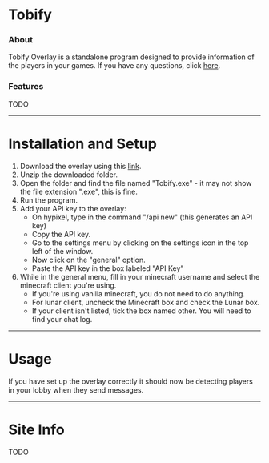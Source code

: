 
# Tobify

### About

Tobify Overlay is a standalone program designed to provide information of the players in your games. If you have any questions, click [here](faq.md).

### Features

TODO

---

# Installation and Setup

1. Download the overlay using this [link](https://minhaskamal.github.io/DownGit/#/home?url=https://github.com/TobifyIsTaken/Tobify-Overlay/tree/master).
2. Unzip the downloaded folder.
3. Open the folder and find the file named "Tobify.exe" - it may not show the file extension ".exe", this is fine.
4. Run the program.
5. Add your API key to the overlay:
    - On hypixel, type in the command "/api new" (this generates an API key)
    - Copy the API key.
    - Go to the settings menu by clicking on the settings icon in the top left of the window.
    - Now click on the "general" option.
    - Paste the API key in the box labeled "API Key"
6. While in the general menu, fill in your minecraft username and select the minecraft client you're using.
    - If you're using vanilla minecraft, you do not need to do anything.
    - For lunar client, uncheck the Minecraft box and check the Lunar box.
    - If your client isn't listed, tick the box named other. You will need to find your chat log.

---

# Usage

If you have set up the overlay correctly it should now be detecting players in your lobby when they send messages.

---

# Site Info
TODO

